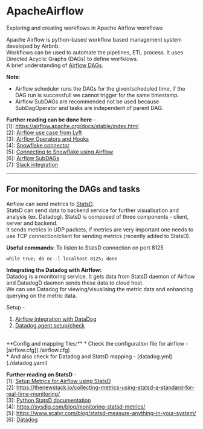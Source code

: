 # ApacheAirflow
Exploring and creating workflows in Apache Airflow workflows

Apache Airflow is python-based workflow based management system developed by Airbnb.<br>
Workflows can be used to automate the pipelines, ETL process. It uses Directed Acyclic Graphs (DAGs) to define worfklows.<br>
A brief understanding of [Airflow DAGs](https://www.astronomer.io/guides/dags/).

**Note**:<br>
* Airflow scheduler runs the DAGs for the given/scheduled time, if the DAG run is successfull we cannot trigger for the same timestamp.
* Airflow SubDAGs are recommended not be used because SubDagOperator and tasks are independent of parent DAG.

**Further reading can be done here** - <br>
[1]: https://airflow.apache.org/docs/stable/index.html <br>
[2]: [Airflow use case from Lyft](https://eng.lyft.com/running-apache-airflow-at-lyft-6e53bb8fccff) <br>
[3]: [Airflow Operators and Hooks](https://github.com/lowks/Airflow/blob/master/docs/tutorial.rst) <br>
[4]: [Snowflake connector](https://docs.snowflake.net/manuals/user-guide/python-connector.html) <br>
[5]: [Connecting to Snowflake using Airflow](https://itnext.io/connect-apache-airflow-to-snowflake-data-warehouse-37936a9edfa1) <br>
[6]: [Airflow SubDAGs](https://www.astronomer.io/guides/subdags/) <br>
[7]: [Slack integration](https://medium.com/datareply/integrating-slack-alerts-in-airflow-c9dcd155105)

---
## For monitoring the DAGs and tasks
Airflow can send metrics to [StatsD](https://github.com/statsd/statsd).<br>
StatsD can send data to backend service for further visualisation and analysis (ex. Datadog). StatsD is composed of three components - client, server and backend. <br>
It sends metrics in UDP packets, if metrics are very important one needs to use TCP connection/client for sending metrics (recently added to StatsD).

**Useful commands:**
To listen to StatsD connection on port 8125
```
while true; do nc -l localhost 8125; done
```

**Integrating the Datadog with Airflow:**<br>
Datadog is a monitoring service. It gets data from StatsD daemon of Airflow and DatadogD daemon sends these data to cloud host.<br>
We can use Datadog for viewing/visualising the metric data and enhancing querying on the metric data.

Setup - <br>
1. [Airflow integration with DataDog](https://docs.datadoghq.com/integrations/airflow/)
2. [Datadog agent setup/check](https://docs.datadoghq.com/getting_started/agent/?tab=datadogussite)

<br>
**Config and mapping files:**
* Check the configuration file for airflow - [airflow.cfg](./airflow.cfg) <br>
* And also check for Datadog and StatsD mapping - [datadog.yml](./datadog.yaml) <br>


**Further reading on StatsD** - <br>
[1]: [Setup Metrics for Airflow using StatsD](https://airflow.apache.org/docs/stable/metrics.html) <br>
[2]: https://thenewstack.io/collecting-metrics-using-statsd-a-standard-for-real-time-monitoring/ <br>
[3]: [Python StatsD documentation](https://statsd.readthedocs.io/en/v3.3/index.html) <br>
[4]: https://sysdig.com/blog/monitoring-statsd-metrics/ <br>
[5]: https://www.scalyr.com/blog/statsd-measure-anything-in-your-system/ <br>
[6]: [Datadog](https://docs.datadoghq.com/)